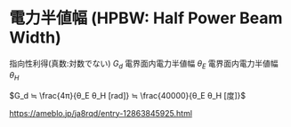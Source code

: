 # 電力半値幅 (HPBW: Half Power Beam Width)


指向性利得(真数:対数でない) $G_d$
電界面内電力半値幅 $θ_E$
電界面内電力半値幅 $θ_H$

$G_d ≒ \frac{4π}{θ_E θ_H [rad]}
≒ \frac{40000}{θ_E θ_H [度]}$

https://ameblo.jp/ja8rqd/entry-12863845925.html


